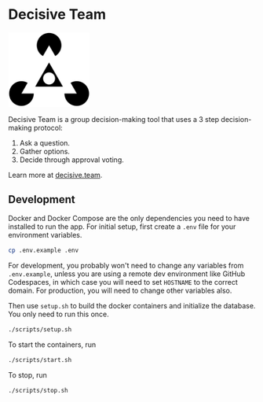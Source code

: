 # Decisive Team

<img src="public/icon.svg" width="33%"/>

Decisive Team is a group decision-making tool that uses a 3 step decision-making protocol:
1. Ask a question.
2. Gather options.
3. Decide through approval voting.

Learn more at [decisive.team](https://decisive.team).

## Development
Docker and Docker Compose are the only dependencies you need to have installed to run the app. For initial setup, first create a `.env` file for your environment variables.

```bash
cp .env.example .env
```

For development, you probably won't need to change any variables from `.env.example`, unless you are using a remote dev environment like GitHub Codespaces, in which case you will need to set `HOSTNAME` to the correct domain. For production, you will need to change other variables also.

Then use `setup.sh` to build the docker containers and initialize the database. You only need to run this once.

```bash
./scripts/setup.sh
```

To start the containers, run

```bash
./scripts/start.sh
```

To stop, run

```bash
./scripts/stop.sh
```
